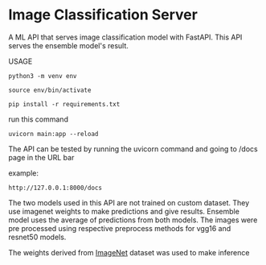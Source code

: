 # Image Classification Server
A ML API that serves image classification model with FastAPI.
This API serves the ensemble model's result.

USAGE
    
    python3 -m venv env

    source env/bin/activate

    pip install -r requirements.txt

run this command 

    uvicorn main:app --reload

The API can be tested by running the uvicorn command and going to /docs page in the URL bar

example: 
    
    http://127.0.0.1:8000/docs 
    
The two models used in this API are not trained on custom dataset. They use imagenet weights to make predictions and give results. 
Ensemble model uses the average of predictions from both models. The images were pre processed using respective preprocess methods for vgg16 and resnet50 models.

The weights derived from [ImageNet](https://www.image-net.org/index.php) dataset was used to make inference